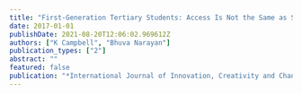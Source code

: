 ```yaml
---
title: "First-Generation Tertiary Students: Access Is Not the Same as Support"
date: 2017-01-01
publishDate: 2021-08-20T12:06:02.969612Z
authors: ["K Campbell", "Bhuva Narayan"]
publication_types: ["2"]
abstract: ""
featured: false
publication: "*International Journal of Innovation, Creativity and Change*"
---
```


